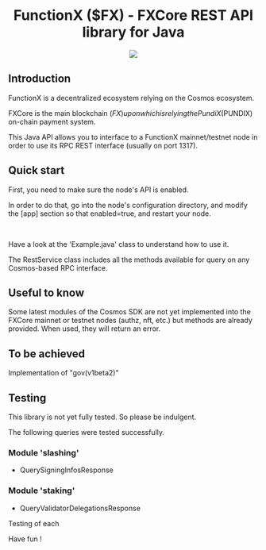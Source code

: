 <!--
parent:
  order: false
-->

<div align="center">
  <h1>FunctionX ($FX) - FXCore REST API library for Java</h1>
</div>
<p align="center">
  <img src="https://github.com/FrenchXCore/JavaFxCoreRestAPI/blob/main/resources/logo-functionx-730x482.jpeg" />
</p>

## Introduction

FunctionX is a decentralized ecosystem relying on the Cosmos ecosystem.

FXCore is the main blockchain ($FX) upon which is relying the PundiX ($PUNDIX) on-chain payment system.

This Java API allows you to interface to a FunctionX mainnet/testnet node in order to use its RPC REST interface (usually on port 1317).

## Quick start

<p>First, you need to make sure the node's API is enabled.</p>
<p>In order to do that, go into the node's configuration directory, and modify the [app] section so that enabled=true, and restart your node.</p>
<br/>
<p>Have a look at the 'Example.java' class to understand how to use it.</p>
<p>The RestService class includes all the methods available for query on any Cosmos-based RPC interface.</p>

## Useful to know

Some latest modules of the Cosmos SDK are not yet implemented into the FXCore mainnet or testnet nodes (authz, nft, etc.) but methods are already provided.
When used, they will return an error.

## To be achieved

Implementation of "gov(v1beta2)"

## Testing

This library is not yet fully tested. So please be indulgent.

The following queries were tested successfully.

### Module 'slashing'
- QuerySigningInfosResponse

### Module 'staking'
- QueryValidatorDelegationsResponse

Testing of each

Have fun !
